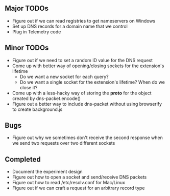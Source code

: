 ## Major TODOs ##
* Figure out if we can read registries to get nameservers on Windows
* Set up DNS records for a domain name that we control
* Plug in Telemetry code

## Minor TODOs ##
* Figure out if we need to set a random ID value for the DNS request
* Come up with better way of opening/closing sockets for the extension's
  lifetime
    * Do we want a new socket for each query?
    * Do we want a single socket for the extension's lifetime? When do we close
      it?
* Come up with a less-hacky way of storing the __proto__ for the object created
  by dns-packet.encode()
* Figure out a better way to include dns-packet without using browserify to
  create background.js

## Bugs ##
* Figure out why we sometimes don't receive the second response when we send two
  requests over two different sockets

## Completed ##
* Document the experiment design
* Figure out how to open a socket and send/receive DNS packets
* Figure out how to read /etc/resolv.conf for Mac/Linux
* Figure out if we can craft a request for an arbitrary record type
